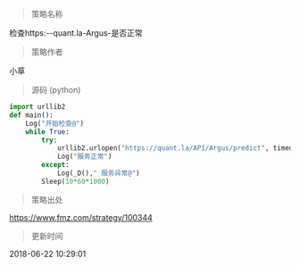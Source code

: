 
> 策略名称

检查https:--quant.la-Argus-是否正常

> 策略作者

小草





> 源码 (python)

``` python
import urllib2
def main():
    Log("开始检查@")
    while True:
        try:
            urllib2.urlopen("https://quant.la/API/Argus/predict", timeout=15)
            Log("服务正常")
        except:
            Log(_D()," 服务异常@")
        Sleep(10*60*1000)

```

> 策略出处

https://www.fmz.com/strategy/100344

> 更新时间

2018-06-22 10:29:01
